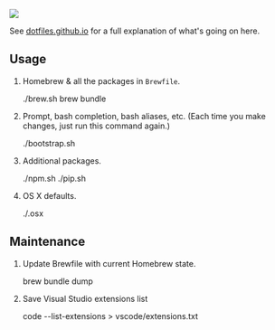 ![](http://i.giphy.com/KCh9Kkf2MILK0.gif)

See [dotfiles.github.io](https://dotfiles.github.io) for a full explanation of what's going on here.

## Usage

1. Homebrew & all the packages in `Brewfile`.

    ./brew.sh
    brew bundle

1. Prompt, bash completion, bash aliases, etc. (Each time you make changes, just run this command again.)

    ./bootstrap.sh

1. Additional packages.

    ./npm.sh
    ./pip.sh

1. OS X defaults.

    ./.osx

## Maintenance

1. Update Brewfile with current Homebrew state.

    brew bundle dump

1. Save Visual Studio extensions list

    code --list-extensions > vscode/extensions.txt

